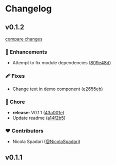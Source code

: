 # Changelog


## v0.1.2

[compare changes](https://github.com/NicolaSpadari/nuxt-bits/compare/v0.1.1...v0.1.2)

### 🚀 Enhancements

- Attempt to fix module dependencies ([809e48d](https://github.com/NicolaSpadari/nuxt-bits/commit/809e48d))

### 🩹 Fixes

- Change text in demo component ([e2655eb](https://github.com/NicolaSpadari/nuxt-bits/commit/e2655eb))

### 🏡 Chore

- **release:** V0.1.1 ([43a001e](https://github.com/NicolaSpadari/nuxt-bits/commit/43a001e))
- Update readme ([a14f2b5](https://github.com/NicolaSpadari/nuxt-bits/commit/a14f2b5))

### ❤️ Contributors

- Nicola Spadari ([@NicolaSpadari](https://github.com/NicolaSpadari))

## v0.1.1


